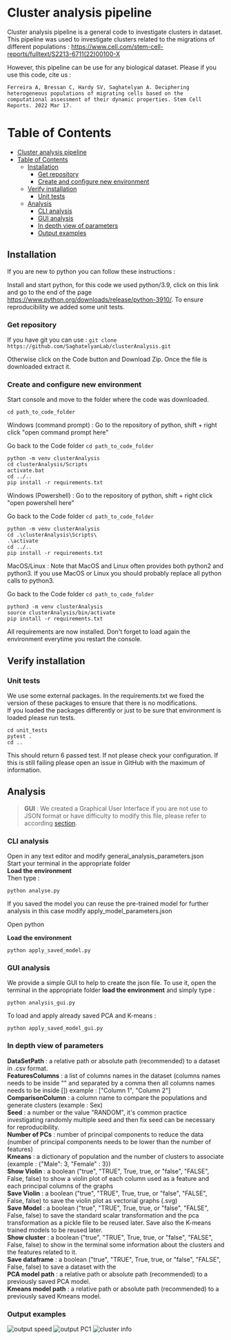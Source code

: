 
# Cluster analysis pipeline

Cluster analysis pipeline is a general code to investigate clusters in dataset.
This pipeline was used to investigate clusters related to the migrations of different populations : https://www.cell.com/stem-cell-reports/fulltext/S2213-6711(22)00100-X

However, this pipeline can be use for any biological dataset.
Please if you use this code, cite us :

`Ferreira A, Bressan C, Hardy SV, Saghatelyan A. Deciphering heterogeneous populations of migrating cells based on the computational assessment of their dynamic properties. Stem Cell Reports. 2022 Mar 17. `

Table of Contents
=================
* [Cluster analysis pipeline](#cluster-analysis-pipeline)
* [Table of Contents](#table-of-contents)
   * [Installation](#installation)
      * [Get repository](#get-repository)
      * [Create and configure new environment](#create-and-configure-new-environment)
   * [Verify installation](#verify-installation)
      * [Unit tests](#unit-tests)
   * [Analysis](#analysis)
      * [CLI analysis](#cli-analysis)
      * [GUI analysis](#gui-analysis)
      * [In depth view of parameters](#in-depth-view-of-parameters)
      * [Output examples](#output-examples)
## Installation

If you are new to python you can follow these instructions : 

Install and start python, for this code we used python/3.9, click on this link and go to the end of the page https://www.python.org/downloads/release/python-3910/.
To ensure reproducibility we added some unit tests.


### Get repository

If you have git you can use :
`git clone https://github.com/SaghatelyanLab/clusterAnalysis.git`

Otherwise click on the Code button and Download Zip.
Once the file is downloaded extract it.

### Create and configure new environment

Start console and move to the folder where the code was downloaded.

`cd path_to_code_folder`

Windows (command prompt) : 
Go to the repository of python, shift + right click "open command prompt here"

Go back to the Code folder
`cd path_to_code_folder`

```
python -m venv clusterAnalysis
cd clusterAnalysis/Scripts
activate.bat
cd ../..
pip install -r requirements.txt
```

Windows (Powershell) :
Go to the repository of python, shift + right click "open powershell here"

Go back to the Code folder
`cd path_to_code_folder`

```
python -m venv clusterAnalysis
cd .\clusterAnalysis\Scripts\
.\activate
cd ../..
pip install -r requirements.txt
```

MacOS/Linux : 
Note that MacOS and Linux often provides both python2 and python3. If you use MacOS or Linux you should probably replace all python calls to python3.

Go back to the Code folder
`cd path_to_code_folder`

```
python3 -m venv clusterAnalysis
source clusterAnalysis/bin/activate
pip install -r requirements.txt
```

All requirements are now installed. Don't forget to load again the environment everytime you restart the console.

## Verify installation

### Unit tests

We use some external packages. In the requirements.txt we fixed the version of these packages to ensure that there is
no modifications. <br />
If you loaded the packages differently or just to be sure that environment is loaded please run tests.

```
cd unit_tests
pytest .
cd ..
```

This should return 6 passed test. If not please check your configuration. If this is still failing please open an issue
in GitHub with the maximum of information.

## Analysis

> **GUI** : We created a Graphical User Interface if you are not use to JSON format or have difficulty to modify this file, please refer to according [section](#GUI).

### CLI analysis

Open in any text editor and modify general_analysis_parameters.json  <br />
Start your terminal in the appropriate folder <br />
**Load the environment** <br />
Then type :

```
python analyse.py
```

If you saved the model you can reuse the pre-trained model for further analysis in this case modify
apply_model_parameters.json 

Open python

**Load the environment**
```
python apply_saved_model.py
```

### GUI analysis

We provide a simple GUI to help to create the json file. To use it, open the terminal in the appropriate folder
**load the environment** and simply type :

```
python analysis_gui.py
```

To load and apply already saved PCA and K-means : 

```
python apply_saved_model_gui.py
```


### In depth view of parameters

**DataSetPath** : a relative path or absolute path (recommended) to a dataset in .csv format. <br />
**FeaturesColumns** : a list of columns names in the dataset (columns names needs to be inside "" and separated by a comma then all columns names needs to be inside []) example :  ["Column 1", "Column 2"] <br />
**ComparisonColumn** : a column name to compare the populations and generate clusters (example : Sex) <br />
**Seed** : a number or the value "RANDOM", it's common practice investigating randomly multiple seed and then fix seed can be necessary for reproducibility. <br />
**Number of PCs** : number of principal components to reduce the data (number of principal components needs to be lower than the number of features) <br />
**Kmeans** : a dictionary of population and the number of clusters to associate (example : {"Male": 3, "Female" : 3}) <br />
**Show Violin** : a boolean ("true", "TRUE", True, true, or "false", "FALSE", False, false) to show a violin plot of each column used as a feature and each principal columns of the graphs <br />
**Save Violin** : a boolean ("true", "TRUE", True, true, or "false", "FALSE", False, false) to save the violin plot as vectorial graphs (.svg) <br />
**Save Model** : a boolean ("true", "TRUE", True, true, or "false", "FALSE", False, false) to save the standard scalar transformation and the pca transformation as a pickle file to be reused later. Save also the K-means trained models to be reused later. <br />
**Show cluster** : a boolean ("true", "TRUE", True, true, or "false", "FALSE", False, false) to show in the terminal some information about the clusters and the features related to it. <br />
**Save dataframe** : a boolean ("true", "TRUE", True, true, or "false", "FALSE", False, false) to save a dataset with the  <br />
**PCA model path** : a relative path or absolute path (recommended) to a previously saved PCA model. <br />
**Kmeans model path** : a relative path or absolute path (recommended) to a previously saved Kmeans model. <br />

### Output examples

![output speed](examples/Speed.svg)
![output PC1](examples/Principalcomponent1.svg)
![cluster info](examples/cluster_info.png)
